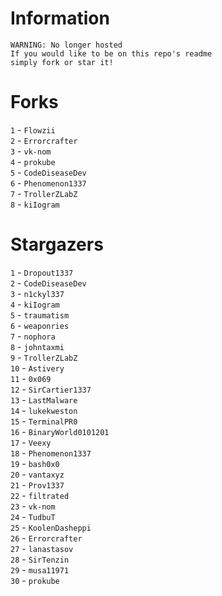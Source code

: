 # Information
`WARNING: No longer hosted`</br>
`If you would like to be on this repo's readme`</br>`simply fork or star it!`</br>
# Forks
`1` - `Flowzii`</br>`2` - `Errorcrafter`</br>`3` - `vk-nom`</br>`4` - `prokube`</br>`5` - `CodeDiseaseDev`</br>`6` - `Phenomenon1337`</br>`7` - `TrollerZLabZ`</br>`8` - `kiIogram`</br>
# Stargazers
`1` - `Dropout1337`</br>`2` - `CodeDiseaseDev`</br>`3` - `n1ckyl337`</br>`4` - `kiIogram`</br>`5` - `traumatism`</br>`6` - `weaponries`</br>`7` - `nophora`</br>`8` - `johntaxmi`</br>`9` - `TrollerZLabZ`</br>`10` - `Astivery`</br>`11` - `0x069`</br>`12` - `SirCartier1337`</br>`13` - `LastMalware`</br>`14` - `lukekweston`</br>`15` - `TerminalPR0`</br>`16` - `BinaryWorld0101201`</br>`17` - `Veexy`</br>`18` - `Phenomenon1337`</br>`19` - `bash0x0`</br>`20` - `vantaxyz`</br>`21` - `Prov1337`</br>`22` - `filtrated`</br>`23` - `vk-nom`</br>`24` - `TudbuT`</br>`25` - `KoolenDasheppi`</br>`26` - `Errorcrafter`</br>`27` - `lanastasov`</br>`28` - `SirTenzin`</br>`29` - `musa11971`</br>`30` - `prokube`</br>

